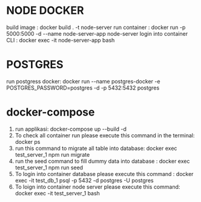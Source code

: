 NODE DOCKER
=============
build image : docker build . -t node-server
run container : docker run -p 5000:5000 -d --name node-server-app node-server
login into container CLI : docker exec -it node-server-app bash

POSTGRES 
============
run postgress docker: docker run --name postgres-docker -e POSTGRES_PASSWORD=postgres -d -p 5432:5432 postgres


docker-compose
================
1. run applikasi: docker-compose up --build -d
2. To check all container run please execute this command in the terminal: docker ps 
3. run this command to migrate all table into database: docker exec test_server_1 npm run migrate
4. run the seed command to fill dummy data into database : docker exec test_server_1 npm run seed
5. To login into container database please execute this command :  docker exec -it test_db_1 psql -p 5432 -d postgres -U postgres
6. To loign into container node server please execute this command: docker exec -it test_server_1 bash
